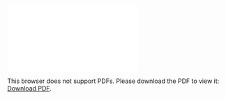 <object data="christ-in-song/CIS1908pdfs/022.pdf" type="application/pdf" width="100%" height="1024px">
    <embed src="christ-in-song/CIS1908pdfs/022.pdf">
        <p>This browser does not support PDFs. Please download the PDF to view it: <a href="christ-in-song/CIS1908pdfs/022.pdf">Download PDF</a>.</p>
    </embed>
</object>
